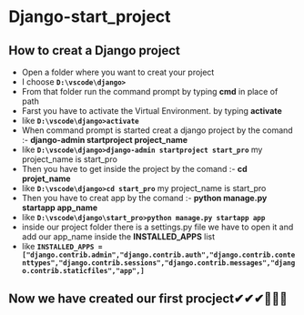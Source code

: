 # Django-start_project
## How to creat a Django project
* Open a folder where you want to creat your project
* I choose **``` D:\vscode\django> ```**
* From that folder run the command prompt by typing **cmd** in place of path
* Farst you have to activate the Virtual Environment. by typing **activate**
* like **```D:\vscode\django>activate```**
* When command prompt is started creat a django project by the comand :- **django-admin startproject project_name**
* like **```D:\vscode\django>django-admin startproject start_pro```** my project_name is start_pro
* Then you have to get inside the project by the comand :- **cd projet_name**
* like **```D:\vscode\django>cd start_pro```** my project_name is start_pro
* Then you have to creat app by the comand :- **python manage.py startapp app_name**
* like **```D:\vscode\django\start_pro>python manage.py startapp app```**
* inside our project folder there is a settings.py file we have to open it and add our app_name inside the **INSTALLED_APPS** list
* like **```INSTALLED_APPS =["django.contrib.admin","django.contrib.auth","django.contrib.contenttypes","django.contrib.sessions","django.contrib.messages","django.contrib.staticfiles","app",]```**
## Now we have created our first procject✔✔✔🎊🎊🎊
